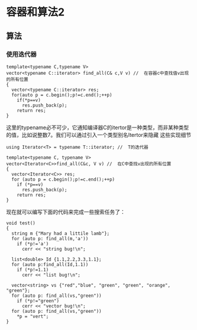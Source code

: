 # 容器和算法2
## 算法
### 使用迭代器
```
template<typename C,typename V>
vector<typename C::iterator> find_all(C& c,V v) //  在容器c中查找值v出现的所有位置
{
  vector<typename C::iterator> res;
  for(auto p = c.begin();p!=c.end();++p)
    if(*p==v)
      res.push_back(p);
    return res;
}
```
这里的typename必不可少，它通知编译器C的itertor是一种类型，而非某种类型的值，比如说整数7。我们可以通过引入一个类型别名Itertor来隐藏
这些实现细节
```template<typename T>
using Iterator<T> = typename T::iterator; //  T的迭代器

template<typename C, typename V>
vector<Iterator<C>>find_all(C&c, V v) //  在C中查找v出现的所有位置
{
  vector<Iterator<C>> res;
  for (auto p = c.begin();p!=c.end();++p)
    if (*p==v)
      res.push_back(p);
    return res;
}
```

现在就可以编写下面的代码来完成一些搜索任务了：
```
void test()
{
  string m {"Mary had a littile lamb"};
  for (auto p: find_all(m,'a'))
    if (*p!='a')
      cerr << "string bug!\n";
  
  list<double> Id {1.1,2.2,3.3,1.1};
  for (auto p:find_all(Id,1.1))
    if (*p!=1.1)
      cerr << "list bug!\n";
      
  vector<string> vs {"red","blue", "green", "green", "orange", "green"};
  for (auto p: find_all(vs,"green"))
    if (*p!="green")
      cerr << "vector bug!\n";
  for (auto p: find_all(vs,"green"))
    *p = "vert";
}
```
